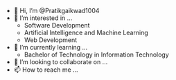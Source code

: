 - 👋 Hi, I’m @Pratikgaikwad1004
- 👀 I’m interested in ...
    - Software Development
    - Artificial Intelligence and Machine Learning
    - Web Development
- 🌱 I’m currently learning ...
    - Bachelor of Technology in Information Technology
- 💞️ I’m looking to collaborate on ...
- 📫 How to reach me ...

<!---
Pratikgaikwad1004/Pratikgaikwad1004 is a ✨ special ✨ repository because its `README.md` (this file) appears on your GitHub profile.
You can click the Preview link to take a look at your changes.
--->
